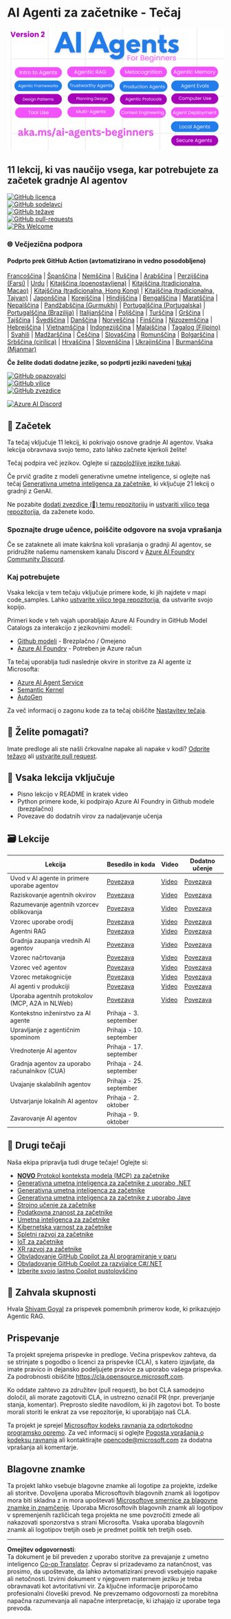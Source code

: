 <!--
CO_OP_TRANSLATOR_METADATA:
{
  "original_hash": "4177db6b3602dfa8c609d78df1f0f21b",
  "translation_date": "2025-08-29T23:07:45+00:00",
  "source_file": "README.md",
  "language_code": "sl"
}
-->
# AI Agenti za začetnike - Tečaj

![Generativna umetna inteligenca za začetnike](../../translated_images/repo-thumbnailv2.06f4a48036fde647f6ba4eb19f5651babe59bb30e972748afb349e47725d7601.sl.png)

## 11 lekcij, ki vas naučijo vsega, kar potrebujete za začetek gradnje AI agentov

[![GitHub licenca](https://img.shields.io/github/license/microsoft/ai-agents-for-beginners.svg)](https://github.com/microsoft/ai-agents-for-beginners/blob/master/LICENSE?WT.mc_id=academic-105485-koreyst)  
[![GitHub sodelavci](https://img.shields.io/github/contributors/microsoft/ai-agents-for-beginners.svg)](https://GitHub.com/microsoft/ai-agents-for-beginners/graphs/contributors/?WT.mc_id=academic-105485-koreyst)  
[![GitHub težave](https://img.shields.io/github/issues/microsoft/ai-agents-for-beginners.svg)](https://GitHub.com/microsoft/ai-agents-for-beginners/issues/?WT.mc_id=academic-105485-koreyst)  
[![GitHub pull-requests](https://img.shields.io/github/issues-pr/microsoft/ai-agents-for-beginners.svg)](https://GitHub.com/microsoft/ai-agents-for-beginners/pulls/?WT.mc_id=academic-105485-koreyst)  
[![PRs Welcome](https://img.shields.io/badge/PRs-welcome-brightgreen.svg?style=flat-square)](http://makeapullrequest.com?WT.mc_id=academic-105485-koreyst)  

### 🌐 Večjezična podpora

#### Podprto prek GitHub Action (avtomatizirano in vedno posodobljeno)

[Francoščina](../fr/README.md) | [Španščina](../es/README.md) | [Nemščina](../de/README.md) | [Ruščina](../ru/README.md) | [Arabščina](../ar/README.md) | [Perzijščina (Farsi)](../fa/README.md) | [Urdu](../ur/README.md) | [Kitajščina (poenostavljena)](../zh/README.md) | [Kitajščina (tradicionalna, Macao)](../mo/README.md) | [Kitajščina (tradicionalna, Hong Kong)](../hk/README.md) | [Kitajščina (tradicionalna, Tajvan)](../tw/README.md) | [Japonščina](../ja/README.md) | [Korejščina](../ko/README.md) | [Hindijščina](../hi/README.md) | [Bengalščina](../bn/README.md) | [Maratščina](../mr/README.md) | [Nepalščina](../ne/README.md) | [Pandžabščina (Gurmukhi)](../pa/README.md) | [Portugalščina (Portugalska)](../pt/README.md) | [Portugalščina (Brazilija)](../br/README.md) | [Italijanščina](../it/README.md) | [Poljščina](../pl/README.md) | [Turščina](../tr/README.md) | [Grščina](../el/README.md) | [Tajščina](../th/README.md) | [Švedščina](../sv/README.md) | [Danščina](../da/README.md) | [Norveščina](../no/README.md) | [Finščina](../fi/README.md) | [Nizozemščina](../nl/README.md) | [Hebrejščina](../he/README.md) | [Vietnamščina](../vi/README.md) | [Indonezijščina](../id/README.md) | [Malajščina](../ms/README.md) | [Tagalog (Filipino)](../tl/README.md) | [Svahili](../sw/README.md) | [Madžarščina](../hu/README.md) | [Češčina](../cs/README.md) | [Slovaščina](../sk/README.md) | [Romunščina](../ro/README.md) | [Bolgarščina](../bg/README.md) | [Srbščina (cirilica)](../sr/README.md) | [Hrvaščina](../hr/README.md) | [Slovenščina](./README.md) | [Ukrajinščina](../uk/README.md) | [Burmanščina (Mjanmar)](../my/README.md)

**Če želite dodati dodatne jezike, so podprti jeziki navedeni [tukaj](https://github.com/Azure/co-op-translator/blob/main/getting_started/supported-languages.md)**

[![GitHub opazovalci](https://img.shields.io/github/watchers/microsoft/ai-agents-for-beginners.svg?style=social&label=Watch)](https://GitHub.com/microsoft/ai-agents-for-beginners/watchers/?WT.mc_id=academic-105485-koreyst)  
[![GitHub vilice](https://img.shields.io/github/forks/microsoft/ai-agents-for-beginners.svg?style=social&label=Fork)](https://GitHub.com/microsoft/ai-agents-for-beginners/network/?WT.mc_id=academic-105485-koreyst)  
[![GitHub zvezdice](https://img.shields.io/github/stars/microsoft/ai-agents-for-beginners.svg?style=social&label=Star)](https://GitHub.com/microsoft/ai-agents-for-beginners/stargazers/?WT.mc_id=academic-105485-koreyst)  

[![Azure AI Discord](https://dcbadge.limes.pink/api/server/kzRShWzttr)](https://discord.gg/kzRShWzttr)

## 🌱 Začetek

Ta tečaj vključuje 11 lekcij, ki pokrivajo osnove gradnje AI agentov. Vsaka lekcija obravnava svojo temo, zato lahko začnete kjerkoli želite!

Tečaj podpira več jezikov. Oglejte si [razpoložljive jezike tukaj](../..).  

Če prvič gradite z modeli generativne umetne inteligence, si oglejte naš tečaj [Generativna umetna inteligenca za začetnike](https://aka.ms/genai-beginners), ki vključuje 21 lekcij o gradnji z GenAI.

Ne pozabite [dodati zvezdice (🌟) temu repozitoriju](https://docs.github.com/en/get-started/exploring-projects-on-github/saving-repositories-with-stars?WT.mc_id=academic-105485-koreyst) in [ustvariti vilico tega repozitorija](https://github.com/microsoft/ai-agents-for-beginners/fork), da zaženete kodo.

### Spoznajte druge učence, poiščite odgovore na svoja vprašanja

Če se zataknete ali imate kakršna koli vprašanja o gradnji AI agentov, se pridružite našemu namenskem kanalu Discord v [Azure AI Foundry Community Discord](https://aka.ms/ai-agents/discord).

### Kaj potrebujete

Vsaka lekcija v tem tečaju vključuje primere kode, ki jih najdete v mapi code_samples. Lahko [ustvarite vilico tega repozitorija](https://github.com/microsoft/ai-agents-for-beginners/fork), da ustvarite svojo kopijo.  

Primeri kode v teh vajah uporabljajo Azure AI Foundry in GitHub Model Catalogs za interakcijo z jezikovnimi modeli:

- [Github modeli](https://aka.ms/ai-agents-beginners/github-models) - Brezplačno / Omejeno  
- [Azure AI Foundry](https://aka.ms/ai-agents-beginners/ai-foundry) - Potreben je Azure račun  

Ta tečaj uporablja tudi naslednje okvire in storitve za AI agente iz Microsofta:

- [Azure AI Agent Service](https://aka.ms/ai-agents-beginners/ai-agent-service)  
- [Semantic Kernel](https://aka.ms/ai-agents-beginners/semantic-kernel)  
- [AutoGen](https://aka.ms/ai-agents/autogen)  

Za več informacij o zagonu kode za ta tečaj obiščite [Nastavitev tečaja](./00-course-setup/README.md).

## 🙏 Želite pomagati?

Imate predloge ali ste našli črkovalne napake ali napake v kodi? [Odprite težavo](https://github.com/microsoft/ai-agents-for-beginners/issues?WT.mc_id=academic-105485-koreyst) ali [ustvarite pull request](https://github.com/microsoft/ai-agents-for-beginners/pulls?WT.mc_id=academic-105485-koreyst).

## 📂 Vsaka lekcija vključuje

- Pisno lekcijo v README in kratek video  
- Python primere kode, ki podpirajo Azure AI Foundry in Github modele (brezplačno)  
- Povezave do dodatnih virov za nadaljevanje učenja  

## 🗃️ Lekcije

| **Lekcija**                                  | **Besedilo in koda**                              | **Video**                                                  | **Dodatno učenje**                                                                 |
|----------------------------------------------|--------------------------------------------------|------------------------------------------------------------|------------------------------------------------------------------------------------|
| Uvod v AI agente in primere uporabe agentov  | [Povezava](./01-intro-to-ai-agents/README.md)    | [Video](https://youtu.be/3zgm60bXmQk?si=z8QygFvYQv-9WtO1)  | [Povezava](https://aka.ms/ai-agents-beginners/collection?WT.mc_id=academic-105485-koreyst) |
| Raziskovanje agentnih okvirov                | [Povezava](./02-explore-agentic-frameworks/README.md) | [Video](https://youtu.be/ODwF-EZo_O8?si=Vawth4hzVaHv-u0H)  | [Povezava](https://aka.ms/ai-agents-beginners/collection?WT.mc_id=academic-105485-koreyst) |
| Razumevanje agentnih vzorcev oblikovanja     | [Povezava](./03-agentic-design-patterns/README.md) | [Video](https://youtu.be/m9lM8qqoOEA?si=BIzHwzstTPL8o9GF)  | [Povezava](https://aka.ms/ai-agents-beginners/collection?WT.mc_id=academic-105485-koreyst) |
| Vzorec uporabe orodij                       | [Povezava](./04-tool-use/README.md)              | [Video](https://youtu.be/vieRiPRx-gI?si=2z6O2Xu2cu_Jz46N)  | [Povezava](https://aka.ms/ai-agents-beginners/collection?WT.mc_id=academic-105485-koreyst) |
| Agentni RAG                                  | [Povezava](./05-agentic-rag/README.md)           | [Video](https://youtu.be/WcjAARvdL7I?si=gKPWsQpKiIlDH9A3)  | [Povezava](https://aka.ms/ai-agents-beginners/collection?WT.mc_id=academic-105485-koreyst) |
| Gradnja zaupanja vrednih AI agentov          | [Povezava](./06-building-trustworthy-agents/README.md) | [Video](https://youtu.be/iZKkMEGBCUQ?si=jZjpiMnGFOE9L8OK)  | [Povezava](https://aka.ms/ai-agents-beginners/collection?WT.mc_id=academic-105485-koreyst) |
| Vzorec načrtovanja                           | [Povezava](./07-planning-design/README.md)       | [Video](https://youtu.be/kPfJ2BrBCMY?si=6SC_iv_E5-mzucnC)  | [Povezava](https://aka.ms/ai-agents-beginners/collection?WT.mc_id=academic-105485-koreyst) |
| Vzorec več agentov                           | [Povezava](./08-multi-agent/README.md)           | [Video](https://youtu.be/V6HpE9hZEx0?si=rMgDhEu7wXo2uo6g)  | [Povezava](https://aka.ms/ai-agents-beginners/collection?WT.mc_id=academic-105485-koreyst) |
| Vzorec metakognicije                         | [Povezava](./09-metacognition/README.md)         | [Video](https://youtu.be/His9R6gw6Ec?si=8gck6vvdSNCt6OcF)  | [Povezava](https://aka.ms/ai-agents-beginners/collection?WT.mc_id=academic-105485-koreyst) |
| AI agenti v produkciji                       | [Povezava](./10-ai-agents-production/README.md)  | [Video](https://youtu.be/l4TP6IyJxmQ?si=31dnhexRo6yLRJDl)  | [Povezava](https://aka.ms/ai-agents-beginners/collection?WT.mc_id=academic-105485-koreyst) |
| Uporaba agentnih protokolov (MCP, A2A in NLWeb) | [Povezava](./11-agentic-protocols/README.md)     | [Video](https://youtu.be/X-Dh9R3Opn8)                      | [Povezava](https://aka.ms/ai-agents-beginners/collection?WT.mc_id=academic-105485-koreyst) |
| Kontekstno inženirstvo za AI agente          | Prihaja - 3. september                           |                                                            |                                                                                    |
| Upravljanje z agentičnim spominom            | Prihaja - 10. september                          |                                                            |                                                                                        |
| Vrednotenje AI agentov                       | Prihaja - 17. september                          |                                                            |                                                                                        |
| Gradnja agentov za uporabo računalnikov (CUA)| Prihaja - 24. september                          |                                                            |                                                                                        |
| Uvajanje skalabilnih agentov                 | Prihaja - 25. september                          |                                                            |                                                                                        |
| Ustvarjanje lokalnih AI agentov              | Prihaja - 2. oktober                             |                                                            |                                                                                        |
| Zavarovanje AI agentov                       | Prihaja - 9. oktober                             |                                                            |                                                                                        |

## 🎒 Drugi tečaji

Naša ekipa pripravlja tudi druge tečaje! Oglejte si:

- [**NOVO** Protokol konteksta modela (MCP) za začetnike](https://github.com/microsoft/mcp-for-beginners?WT.mc_id=academic-105485-koreyst)
- [Generativna umetna inteligenca za začetnike z uporabo .NET](https://github.com/microsoft/Generative-AI-for-beginners-dotnet?WT.mc_id=academic-105485-koreyst)
- [Generativna umetna inteligenca za začetnike](https://github.com/microsoft/generative-ai-for-beginners?WT.mc_id=academic-105485-koreyst)
- [Generativna umetna inteligenca za začetnike z uporabo Jave](https://github.com/microsoft/generative-ai-for-beginners-java?WT.mc_id=academic-105485-koreyst)
- [Strojno učenje za začetnike](https://aka.ms/ml-beginners?WT.mc_id=academic-105485-koreyst)
- [Podatkovna znanost za začetnike](https://aka.ms/datascience-beginners?WT.mc_id=academic-105485-koreyst)
- [Umetna inteligenca za začetnike](https://aka.ms/ai-beginners?WT.mc_id=academic-105485-koreyst)
- [Kibernetska varnost za začetnike](https://github.com/microsoft/Security-101??WT.mc_id=academic-96948-sayoung)
- [Spletni razvoj za začetnike](https://aka.ms/webdev-beginners?WT.mc_id=academic-105485-koreyst)
- [IoT za začetnike](https://aka.ms/iot-beginners?WT.mc_id=academic-105485-koreyst)
- [XR razvoj za začetnike](https://github.com/microsoft/xr-development-for-beginners?WT.mc_id=academic-105485-koreyst)
- [Obvladovanje GitHub Copilot za AI programiranje v paru](https://aka.ms/GitHubCopilotAI?WT.mc_id=academic-105485-koreyst)
- [Obvladovanje GitHub Copilot za razvijalce C#/.NET](https://github.com/microsoft/mastering-github-copilot-for-dotnet-csharp-developers?WT.mc_id=academic-105485-koreyst)
- [Izberite svojo lastno Copilot pustolovščino](https://github.com/microsoft/CopilotAdventures?WT.mc_id=academic-105485-koreyst)

## 🌟 Zahvala skupnosti

Hvala [Shivam Goyal](https://www.linkedin.com/in/shivam2003/) za prispevek pomembnih primerov kode, ki prikazujejo Agentic RAG.

## Prispevanje

Ta projekt sprejema prispevke in predloge. Večina prispevkov zahteva, da se strinjate s
pogodbo o licenci za prispevke (CLA), s katero izjavljate, da imate pravico in dejansko podeljujete pravice za uporabo vašega prispevka. Za podrobnosti obiščite 
<https://cla.opensource.microsoft.com>.

Ko oddate zahtevo za združitev (pull request), bo bot CLA samodejno določil, ali morate zagotoviti CLA, in ustrezno označil PR (npr. preverjanje stanja, komentar). Preprosto sledite navodilom, ki jih zagotovi bot. To boste morali storiti le enkrat za vse repozitorije, ki uporabljajo naš CLA.

Ta projekt je sprejel [Microsoftov kodeks ravnanja za odprtokodno programsko opremo](https://opensource.microsoft.com/codeofconduct/).
Za več informacij si oglejte [Pogosta vprašanja o kodeksu ravnanja](https://opensource.microsoft.com/codeofconduct/faq/) ali
kontaktirajte [opencode@microsoft.com](mailto:opencode@microsoft.com) za dodatna vprašanja ali komentarje.

## Blagovne znamke

Ta projekt lahko vsebuje blagovne znamke ali logotipe za projekte, izdelke ali storitve. Dovoljena uporaba Microsoftovih
blagovnih znamk ali logotipov mora biti skladna z in mora upoštevati
[Microsoftove smernice za blagovne znamke in znamčenje](https://www.microsoft.com/legal/intellectualproperty/trademarks/usage/general).
Uporaba Microsoftovih blagovnih znamk ali logotipov v spremenjenih različicah tega projekta ne sme povzročiti zmede ali nakazovati sponzorstva s strani Microsofta.
Vsaka uporaba blagovnih znamk ali logotipov tretjih oseb je predmet politik teh tretjih oseb.

---

**Omejitev odgovornosti**:  
Ta dokument je bil preveden z uporabo storitve za prevajanje z umetno inteligenco [Co-op Translator](https://github.com/Azure/co-op-translator). Čeprav si prizadevamo za natančnost, vas prosimo, da upoštevate, da lahko avtomatizirani prevodi vsebujejo napake ali netočnosti. Izvirni dokument v njegovem maternem jeziku je treba obravnavati kot avtoritativni vir. Za ključne informacije priporočamo profesionalni človeški prevod. Ne prevzemamo odgovornosti za morebitna napačna razumevanja ali napačne interpretacije, ki izhajajo iz uporabe tega prevoda.